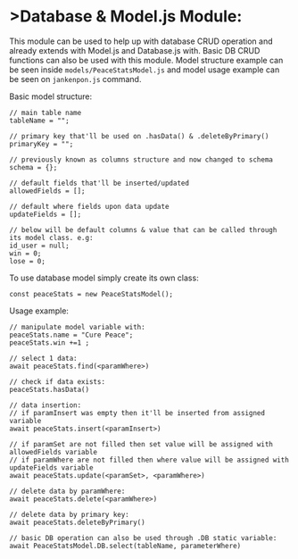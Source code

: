 # >Database & Model.js Module:
This module can be used to help up with database CRUD operation and already extends with Model.js and Database.js with. Basic DB CRUD functions can also be used with this module. Model structure example can be seen inside `models/PeaceStatsModel.js` and model usage example can be seen on `jankenpon.js` command.

Basic model structure:
```
// main table name
tableName = "";

// primary key that'll be used on .hasData() & .deleteByPrimary()
primaryKey = "";

// previously known as columns structure and now changed to schema
schema = {};

// default fields that'll be inserted/updated
allowedFields = [];

// default where fields upon data update
updateFields = [];

// below will be default columns & value that can be called through its model class. e.g:
id_user = null;
win = 0;
lose = 0;
```
To use database model simply create its own class:

```
const peaceStats = new PeaceStatsModel();
```

Usage example:
```
// manipulate model variable with:
peaceStats.name = "Cure Peace";
peaceStats.win +=1 ;

// select 1 data:
await peaceStats.find(<paramWhere>)

// check if data exists:
peaceStats.hasData()

// data insertion:
// if paramInsert was empty then it'll be inserted from assigned variable
await peaceStats.insert(<paramInsert>)

// if paramSet are not filled then set value will be assigned with allowedFields variable
// if paramWhere are not filled then where value will be assigned with updateFields variable
await peaceStats.update(<paramSet>, <paramWhere>)

// delete data by paramWhere:
await peaceStats.delete(<paramWhere>)

// delete data by primary key:
await peaceStats.deleteByPrimary()

// basic DB operation can also be used through .DB static variable:
await PeaceStatsModel.DB.select(tableName, parameterWhere)
```